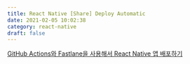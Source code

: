 ```yaml
---
title: React Native [Share] Deploy Automatic
date: 2021-02-05 10:02:38
category: react-native
draft: false
---
```


[GitHub Actions와 Fastlane을 사용해서 React Native 앱 배포하기](https://dev-yakuza.posstree.com/ko/react-native/github-actions-fastlane/)
